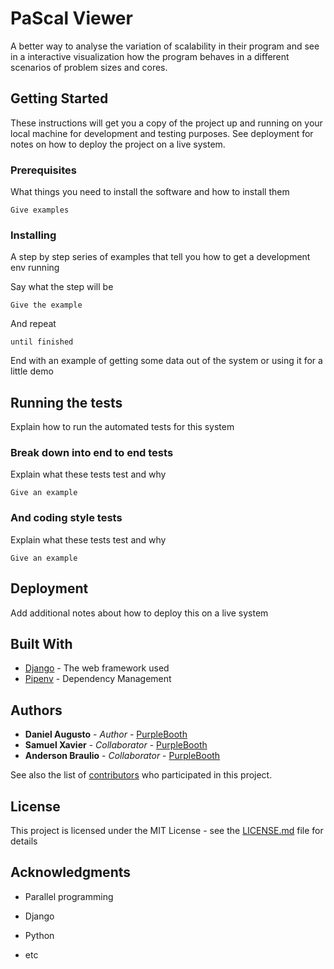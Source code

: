 # PaScal Viewer

A better way to analyse the variation of scalability in their program and see in a interactive visualization how the program behaves in a different scenarios of problem sizes and cores.

## Getting Started

These instructions will get you a copy of the project up and running on your local machine for development and testing purposes. See deployment for notes on how to deploy the project on a live system.

### Prerequisites

What things you need to install the software and how to install them

```
Give examples
```

### Installing

A step by step series of examples that tell you how to get a development env running

Say what the step will be

```
Give the example
```

And repeat

```
until finished
```

End with an example of getting some data out of the system or using it for a little demo

## Running the tests

Explain how to run the automated tests for this system

### Break down into end to end tests

Explain what these tests test and why

```
Give an example
```

### And coding style tests

Explain what these tests test and why

```
Give an example
```

## Deployment

Add additional notes about how to deploy this on a live system

## Built With

* [Django](https://www.djangoproject.com/) - The web framework used
* [Pipenv](https://github.com/pypa/pipenv) - Dependency Management

## Authors

* **Daniel Augusto** - *Author* - [PurpleBooth](https://github.com/PaScal-Viewer)
* **Samuel Xavier** - *Collaborator* - [PurpleBooth](https://www.escavador.com/sobre/4817149/anderson-braulio-nobrega-da-silva)
* **Anderson Braulio** - *Collaborator* - [PurpleBooth](https://www.escavador.com/sobre/7605204/samuel-xavier-de-souza)

See also the list of [contributors](https://github.com/your/project/contributors) who participated in this project.

## License

This project is licensed under the MIT License - see the [LICENSE.md](LICENSE.md) file for details

## Acknowledgments

* Parallel programming
* Django
* Python

* etc
